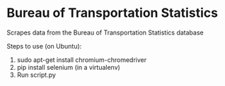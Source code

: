 # Bureau of Transportation Statistics
Scrapes data from the Bureau of Transportation Statistics database

Steps to use (on Ubuntu):
1. sudo apt-get install chromium-chromedriver
2. pip install selenium (in a virtualenv)
3. Run script.py
